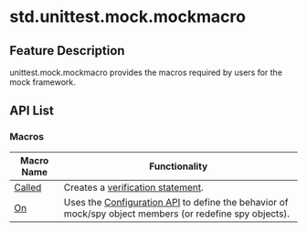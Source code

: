 # std.unittest.mock.mockmacro

## Feature Description

unittest.mock.mockmacro provides the macros required by users for the mock framework.

## API List

### Macros

|              Macro Name          |           Functionality           |
| -------------------------------- | --------------------------------- |
| [Called](./unittest_mock_mockmacro_package_api/unittest_mock_mockmacro_package_macros.md#called-macro) | Creates a [verification statement](../unittest_mock/unittest_mock_samples/mock_framework_verification.md#verification-statements-and-called-macro). |
| [On](./unittest_mock_mockmacro_package_api/unittest_mock_mockmacro_package_macros.md#on-macro) | Uses the [Configuration API](../unittest_mock/unittest_mock_samples/mock_framework_basics.md#configuration-api) to define the behavior of mock/spy object members (or redefine spy objects). |